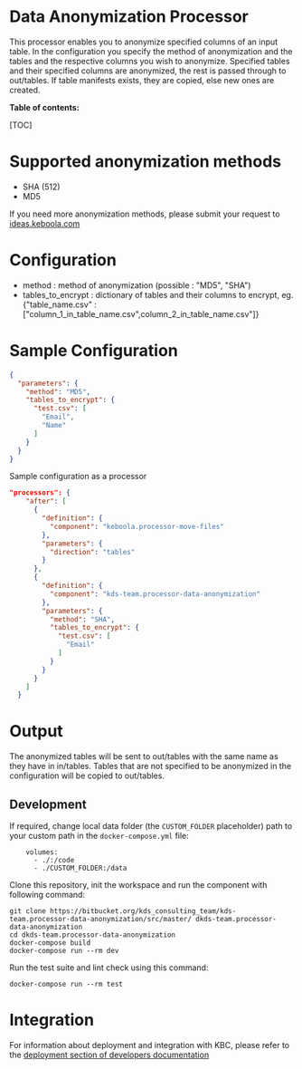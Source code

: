 Data Anonymization Processor
=============

This processor enables you to anonymize specified columns of an input table. 
In the configuration you specify the method of anonymization and the tables and the
respective columns you wish to anonymize. 
Specified tables and their specified columns are anonymized, the rest is passed through to out/tables. If table
manifests exists, they are copied, else new ones are created.

**Table of contents:**

[TOC]

Supported anonymization methods
===================

- SHA (512)
- MD5

If you need more anonymization methods, please submit your request to
[ideas.keboola.com](https://ideas.keboola.com/)

Configuration
=============
- method : method of anonymization (possible : "MD5", "SHA")
- tables_to_encrypt : dictionary of tables and their columns to encrypt, eg. {"table_name.csv" : ["column_1_in_table_name.csv",column_2_in_table_name.csv"]}


Sample Configuration
=============

```json
{
  "parameters": {
    "method": "MD5",
    "tables_to_encrypt": {
      "test.csv": [
        "Email",
        "Name"
      ]
    }
  }
}
```

Sample configuration as a processor
```json
"processors": {
    "after": [
      {
        "definition": {
          "component": "keboola.processor-move-files"
        },
        "parameters": {
          "direction": "tables"
        }
      },
      {
        "definition": {
          "component": "kds-team.processor-data-anonymization"
        },
        "parameters": {
          "method": "SHA",
          "tables_to_encrypt": {
            "test.csv": [
              "Email"
            ]
          }
        }
      }
    ]
  }
```

Output
======

The anonymized tables will be sent to out/tables with the same name as they have in in/tables. 
Tables that are not specified to be anonymized in the configuration will be copied to out/tables.

Development
-----------

If required, change local data folder (the `CUSTOM_FOLDER` placeholder) path to your custom path in
the `docker-compose.yml` file:

~~~~~~~~~~~~~~~~~~~~~~~~~~~~~~~~~~~~~~~~~~~~~~~~~~~~~~~~~~~~~~~~~~~~~~~~~~~~~~~~
    volumes:
      - ./:/code
      - ./CUSTOM_FOLDER:/data
~~~~~~~~~~~~~~~~~~~~~~~~~~~~~~~~~~~~~~~~~~~~~~~~~~~~~~~~~~~~~~~~~~~~~~~~~~~~~~~~

Clone this repository, init the workspace and run the component with following command:

~~~~~~~~~~~~~~~~~~~~~~~~~~~~~~~~~~~~~~~~~~~~~~~~~~~~~~~~~~~~~~~~~~~~~~~~~~~~~~~~
git clone https://bitbucket.org/kds_consulting_team/kds-team.processor-data-anonymization/src/master/ dkds-team.processor-data-anonymization
cd dkds-team.processor-data-anonymization
docker-compose build
docker-compose run --rm dev
~~~~~~~~~~~~~~~~~~~~~~~~~~~~~~~~~~~~~~~~~~~~~~~~~~~~~~~~~~~~~~~~~~~~~~~~~~~~~~~~

Run the test suite and lint check using this command:

~~~~~~~~~~~~~~~~~~~~~~~~~~~~~~~~~~~~~~~~~~~~~~~~~~~~~~~~~~~~~~~~~~~~~~~~~~~~~~~~
docker-compose run --rm test
~~~~~~~~~~~~~~~~~~~~~~~~~~~~~~~~~~~~~~~~~~~~~~~~~~~~~~~~~~~~~~~~~~~~~~~~~~~~~~~~

Integration
===========

For information about deployment and integration with KBC, please refer to the
[deployment section of developers documentation](https://developers.keboola.com/extend/component/deployment/)
